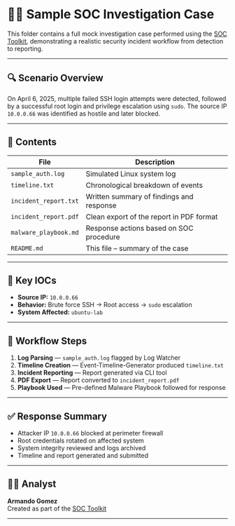 # 🕵️‍♂️ Sample SOC Investigation Case

This folder contains a full mock investigation case performed using the [SOC Toolkit](https://github.com/ArmandoSNHU/SOC-Toolkit), demonstrating a realistic security incident workflow from detection to reporting.

---

## 🔍 Scenario Overview

On April 6, 2025, multiple failed SSH login attempts were detected, followed by a successful root login and privilege escalation using `sudo`. The source IP `10.0.0.66` was identified as hostile and later blocked.

---

## 📂 Contents

| File                        | Description                                |
|-----------------------------|--------------------------------------------|
| `sample_auth.log`           | Simulated Linux system log                 |
| `timeline.txt`              | Chronological breakdown of events          |
| `incident_report.txt`       | Written summary of findings and response   |
| `incident_report.pdf`       | Clean export of the report in PDF format   |
| `malware_playbook.md`       | Response actions based on SOC procedure    |
| `README.md`                 | This file – summary of the case            |

---

## 🚨 Key IOCs

- **Source IP:** `10.0.0.66`
- **Behavior:** Brute force SSH → Root access → `sudo` escalation
- **System Affected:** `ubuntu-lab`

---

## 🧪 Workflow Steps

1. **Log Parsing** — `sample_auth.log` flagged by Log Watcher
2. **Timeline Creation** — Event-Timeline-Generator produced `timeline.txt`
3. **Incident Reporting** — Report generated via CLI tool
4. **PDF Export** — Report converted to `incident_report.pdf`
5. **Playbook Used** — Pre-defined Malware Playbook followed for response

---

## ✅ Response Summary

- Attacker IP `10.0.0.66` blocked at perimeter firewall
- Root credentials rotated on affected system
- System integrity reviewed and logs archived
- Timeline and report generated and submitted

---

## 👨‍💻 Analyst

**Armando Gomez**  
Created as part of the [SOC Toolkit](https://github.com/ArmandoSNHU/SOC-Toolkit)

---
